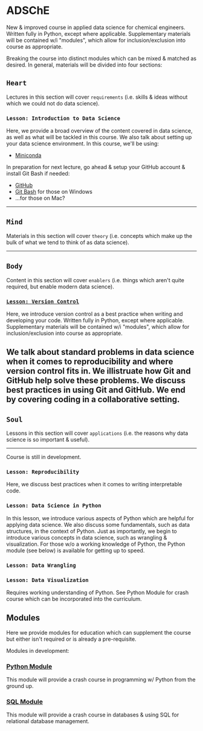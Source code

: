 # ADSChE
New & improved course in applied data science for chemical engineers. 
Written fully in Python, except where applicable. 
Supplementary materials will be contained w/i "modules", which allow for inclusion/exclusion into course as appropriate.

Breaking the course into distinct modules which can be mixed & matched as desired. 
In general, materials will be divided into four sections: 


## `Heart` 
Lectures in this section will cover `requirements` (i.e. skills & ideas without which we could not do data science). 

### `Lesson: Introduction to Data Science`
Here, we provide a broad overview of the content covered in data science, as well as what will be tackled in this course. 
We also talk about setting up your data science environment. In this course, we'll be using:
- [Miniconda](https://docs.conda.io/en/latest/miniconda.html)

In preparation for next lecture, go ahead & setup your GitHub account & install Git Bash if needed: 
- [GitHub](https://github.com/)
- [Git Bash](https://gitforwindows.org/) for those on Windows
- ...for those on Mac?
-----


## `Mind` 
Materials in this section will cover `theory` (i.e. concepts which make up the bulk of what we tend to think of as data science).

-----


## `Body` 
Content in this section will cover `enablers` (i.e. things which aren't quite required, but enable modern data science).

### [`Lesson: Version Control`](https://github.com/curtispmartin/Education/tree/master/ADSChE/Body/VersionControl)
Here, we introduce version control as a best practice when writing and developing your code. 
Written fully in Python, except where applicable. 
Supplementary materials will be contained w/i "modules", which allow for inclusion/exclusion into course as appropriate.

We talk about standard problems in data science when it comes to reproducibility and where version control fits in.
We illistruate how Git and GitHub help solve these problems. 
We discuss best practices in using Git and GitHub. 
We end by covering coding in a collaborative setting. 
-----


## `Soul` 
Lessons in this section will cover `applications` (i.e. the reasons why data science is so important & useful).

-----

Course is still in development. 



### `Lesson: Reproducibility`
Here, we discuss best practices when it comes to writing interpretable code. 


### `Lesson: Data Science in Python`
In this lesson, we introduce various aspects of Python which are helpful for applying data science. 
We also discuss some fundamentals, such as data structures, in the context of Python.
Just as importantly, we begin to introduce various concepts in data science, such as wrangling & visualization.
For those w/o a working knowledge of Python, the Python module (see below) is available for getting up to speed. 


### `Lesson: Data Wrangling`


### `Lesson: Data Visualization`


Requires working understanding of Python. 
See Python Module for crash course which can be incorporated into the curriculum.


## Modules
Here we provide modules for education which can supplement the course but either isn't required or is already a pre-requisite.

Modules in development:
### [Python Module](https://github.com/curtispmartin/Courses/tree/master/Working/Modules/Python)
This module will provide a crash course in programming w/ Python from the ground up. 

### [SQL Module](https://github.com/curtispmartin/Courses/tree/master/Working/Modules/SQL)
This module will provide a crash course in databases & using SQL for relational database management. 